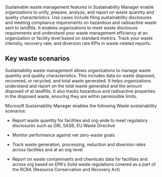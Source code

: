 Sustainable waste management features in Sustainability Manager enable organizations to unify, prepare, analyze, and report on waste quantity and quality characteristics. Use cases include filing sustainability disclosures and meeting compliance requirements on hazardous and radioactive waste sent to landfills. It enables organizations to meet waste disclosure requirements and understand your waste management efficiency at an organization or facility level based on standard metrics. Track your waste intensity, recovery rate, and diversion rate KPIs in waste-related reports.

## Key waste scenarios

Sustainability waste management allows organizations to manage waste quantity and quality characteristics. This includes data on waste disposed, recovered, or recycled, and total waste generated. It helps organizations understand and report on the total waste generated and the amount disposed of at landfills. It also tracks hazardous and radioactive properties in the disposed waste, ensuring they are within permissible limits.

Microsoft Sustainability Manager enables the following Waste sustainability scenarios:

- Report waste quantity for facilities and org-wide to meet regulatory disclosures such as GRI, SASB, EU Waste Directive

- Monitor performance against net zero-waste goals

- Track waste generation, processing, reduction and diversion rates across facilities and at an org-level

- Report on waste contaminants and chemicals data for facilities and across org based on EPA's Solid waste regulations covered as a part of the RCRA (Resource Conservation and Recovery Act)
